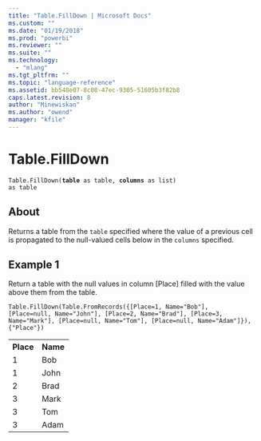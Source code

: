 ```yaml
---
title: "Table.FillDown | Microsoft Docs"
ms.custom: ""
ms.date: "01/19/2018"
ms.prod: "powerbi"
ms.reviewer: ""
ms.suite: ""
ms.technology: 
  - "mlang"
ms.tgt_pltfrm: ""
ms.topic: "language-reference"
ms.assetid: bb548e07-8c08-47ec-9305-51605b3f82b8
caps.latest.revision: 8
author: "Minewiskan"
ms.author: "owend"
manager: "kfile"
---
```

# Table.FillDown
  <code>Table.FillDown(<b>table</b> as table, <b>columns</b> as list) as table</code>

## About
Returns a table from the <code>table</code> specified where the value of a previous cell is propagated to the null-valued cells below in the <code>columns</code> specified.

## Example 1
Return a table with the null values in column [Place] filled with the value above them from the table.

<code>Table.FillDown(Table.FromRecords({[Place=1, Name="Bob"], [Place=null, Name="John"], [Place=2, Name="Brad"], [Place=3, Name="Mark"], [Place=null, Name="Tom"], [Place=null, Name="Adam"]}), {"Place"})</code>

<table> <tr> <th>Place</th> <th>Name</th> </tr> <tr> <td>1</td> <td>Bob</td> </tr> <tr> <td>1</td> <td>John</td> </tr> <tr> <td>2</td> <td>Brad</td> </tr> <tr> <td>3</td> <td>Mark</td> </tr> <tr> <td>3</td> <td>Tom</td> </tr> <tr> <td>3</td> <td>Adam</td> </tr> </table>

  
